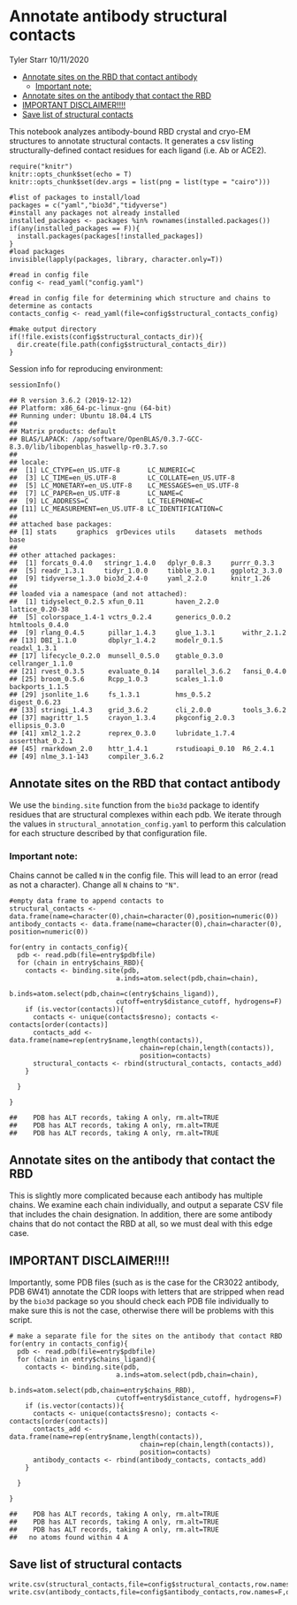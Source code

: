 Annotate antibody structural contacts
================
Tyler Starr
10/11/2020

-   [Annotate sites on the RBD that contact
    antibody](#annotate-sites-on-the-rbd-that-contact-antibody)
    -   [Important note:](#important-note)
-   [Annotate sites on the antibody that contact the
    RBD](#annotate-sites-on-the-antibody-that-contact-the-rbd)
-   [IMPORTANT DISCLAIMER!!!!](#important-disclaimer)
-   [Save list of structural
    contacts](#save-list-of-structural-contacts)

This notebook analyzes antibody-bound RBD crystal and cryo-EM structures
to annotate structural contacts. It generates a csv listing
structurally-defined contact residues for each ligand (i.e. Ab or ACE2).

    require("knitr")
    knitr::opts_chunk$set(echo = T)
    knitr::opts_chunk$set(dev.args = list(png = list(type = "cairo")))

    #list of packages to install/load
    packages = c("yaml","bio3d","tidyverse")
    #install any packages not already installed
    installed_packages <- packages %in% rownames(installed.packages())
    if(any(installed_packages == F)){
      install.packages(packages[!installed_packages])
    }
    #load packages
    invisible(lapply(packages, library, character.only=T))

    #read in config file
    config <- read_yaml("config.yaml")

    #read in config file for determining which structure and chains to determine as contacts
    contacts_config <- read_yaml(file=config$structural_contacts_config)

    #make output directory
    if(!file.exists(config$structural_contacts_dir)){
      dir.create(file.path(config$structural_contacts_dir))
    }

Session info for reproducing environment:

    sessionInfo()

    ## R version 3.6.2 (2019-12-12)
    ## Platform: x86_64-pc-linux-gnu (64-bit)
    ## Running under: Ubuntu 18.04.4 LTS
    ## 
    ## Matrix products: default
    ## BLAS/LAPACK: /app/software/OpenBLAS/0.3.7-GCC-8.3.0/lib/libopenblas_haswellp-r0.3.7.so
    ## 
    ## locale:
    ##  [1] LC_CTYPE=en_US.UTF-8       LC_NUMERIC=C              
    ##  [3] LC_TIME=en_US.UTF-8        LC_COLLATE=en_US.UTF-8    
    ##  [5] LC_MONETARY=en_US.UTF-8    LC_MESSAGES=en_US.UTF-8   
    ##  [7] LC_PAPER=en_US.UTF-8       LC_NAME=C                 
    ##  [9] LC_ADDRESS=C               LC_TELEPHONE=C            
    ## [11] LC_MEASUREMENT=en_US.UTF-8 LC_IDENTIFICATION=C       
    ## 
    ## attached base packages:
    ## [1] stats     graphics  grDevices utils     datasets  methods   base     
    ## 
    ## other attached packages:
    ##  [1] forcats_0.4.0   stringr_1.4.0   dplyr_0.8.3     purrr_0.3.3    
    ##  [5] readr_1.3.1     tidyr_1.0.0     tibble_3.0.1    ggplot2_3.3.0  
    ##  [9] tidyverse_1.3.0 bio3d_2.4-0     yaml_2.2.0      knitr_1.26     
    ## 
    ## loaded via a namespace (and not attached):
    ##  [1] tidyselect_0.2.5 xfun_0.11        haven_2.2.0      lattice_0.20-38 
    ##  [5] colorspace_1.4-1 vctrs_0.2.4      generics_0.0.2   htmltools_0.4.0 
    ##  [9] rlang_0.4.5      pillar_1.4.3     glue_1.3.1       withr_2.1.2     
    ## [13] DBI_1.1.0        dbplyr_1.4.2     modelr_0.1.5     readxl_1.3.1    
    ## [17] lifecycle_0.2.0  munsell_0.5.0    gtable_0.3.0     cellranger_1.1.0
    ## [21] rvest_0.3.5      evaluate_0.14    parallel_3.6.2   fansi_0.4.0     
    ## [25] broom_0.5.6      Rcpp_1.0.3       scales_1.1.0     backports_1.1.5 
    ## [29] jsonlite_1.6     fs_1.3.1         hms_0.5.2        digest_0.6.23   
    ## [33] stringi_1.4.3    grid_3.6.2       cli_2.0.0        tools_3.6.2     
    ## [37] magrittr_1.5     crayon_1.3.4     pkgconfig_2.0.3  ellipsis_0.3.0  
    ## [41] xml2_1.2.2       reprex_0.3.0     lubridate_1.7.4  assertthat_0.2.1
    ## [45] rmarkdown_2.0    httr_1.4.1       rstudioapi_0.10  R6_2.4.1        
    ## [49] nlme_3.1-143     compiler_3.6.2

Annotate sites on the RBD that contact antibody
-----------------------------------------------

We use the `binding.site` function from the `bio3d` package to identify
residues that are structural complexes within each pdb. We iterate
through the values in `structural_annotation_config.yaml` to perform
this calculation for each structure described by that configuration
file.

### Important note:

Chains cannot be called `N` in the config file. This will lead to an
error (read as not a character). Change all `N` chains to `"N"`.

    #empty data frame to append contacts to
    structural_contacts <- data.frame(name=character(0),chain=character(0),position=numeric(0))
    antibody_contacts <- data.frame(name=character(0),chain=character(0), position=numeric(0))

    for(entry in contacts_config){
      pdb <- read.pdb(file=entry$pdbfile)
      for (chain in entry$chains_RBD){
        contacts <- binding.site(pdb,
                               a.inds=atom.select(pdb,chain=chain),
                               b.inds=atom.select(pdb,chain=c(entry$chains_ligand)),
                               cutoff=entry$distance_cutoff, hydrogens=F)
        if (is.vector(contacts)){
          contacts <- unique(contacts$resno); contacts <- contacts[order(contacts)]
          contacts_add <- data.frame(name=rep(entry$name,length(contacts)),
                                     chain=rep(chain,length(contacts)),
                                     position=contacts)
          structural_contacts <- rbind(structural_contacts, contacts_add)
        }

      }

    }

    ##    PDB has ALT records, taking A only, rm.alt=TRUE
    ##    PDB has ALT records, taking A only, rm.alt=TRUE
    ##    PDB has ALT records, taking A only, rm.alt=TRUE

Annotate sites on the antibody that contact the RBD
---------------------------------------------------

This is slightly more complicated because each antibody has multiple
chains. We examine each chain individually, and output a separate CSV
file that includes the chain designation. In addition, there are some
antibody chains that do not contact the RBD at all, so we must deal with
this edge case.

IMPORTANT DISCLAIMER!!!!
------------------------

Importantly, some PDB files (such as is the case for the CR3022
antibody, PDB 6W41) annotate the CDR loops with letters that are
stripped when read by the `bio3d` package so you should check each PDB
file individually to make sure this is not the case, otherwise there
will be problems with this script.

    # make a separate file for the sites on the antibody that contact RBD
    for(entry in contacts_config){
      pdb <- read.pdb(file=entry$pdbfile)
      for (chain in entry$chains_ligand){
        contacts <- binding.site(pdb,
                               a.inds=atom.select(pdb,chain=chain),
                               b.inds=atom.select(pdb,chain=entry$chains_RBD),
                               cutoff=entry$distance_cutoff, hydrogens=F)
        if (is.vector(contacts)){
          contacts <- unique(contacts$resno); contacts <- contacts[order(contacts)]
          contacts_add <- data.frame(name=rep(entry$name,length(contacts)),
                                     chain=rep(chain,length(contacts)),
                                     position=contacts)
          antibody_contacts <- rbind(antibody_contacts, contacts_add)
        }

      }

    }

    ##    PDB has ALT records, taking A only, rm.alt=TRUE
    ##    PDB has ALT records, taking A only, rm.alt=TRUE
    ##    PDB has ALT records, taking A only, rm.alt=TRUE
    ##   no atoms found within 4 A

Save list of structural contacts
--------------------------------

    write.csv(structural_contacts,file=config$structural_contacts,row.names=F,quote=F)
    write.csv(antibody_contacts,file=config$antibody_contacts,row.names=F,quote=F)
